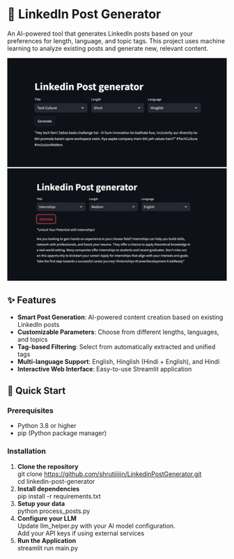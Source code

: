 # 🚀 LinkedIn Post Generator

An AI-powered tool that generates LinkedIn posts based on your preferences for length, language, and topic tags. This project uses machine learning to analyze existing posts and generate new, relevant content.

![LinkedIn Post Generator](images/linkedin_post.png) 
![Try it out yourself](images/linkedin_post_internship.png)

## ✨ Features

- **Smart Post Generation**: AI-powered content creation based on existing LinkedIn posts
- **Customizable Parameters**: Choose from different lengths, languages, and topics
- **Tag-based Filtering**: Select from automatically extracted and unified tags
- **Multi-language Support**: English, Hinglish (Hindi + English), and Hindi
- **Interactive Web Interface**: Easy-to-use Streamlit application

## 🚀 Quick Start

### Prerequisites

- Python 3.8 or higher
- pip (Python package manager)

### Installation

1. **Clone the repository**<br>
   git clone https://github.com/shrutiiiiin/LinkedinPostGenerator.git<br>
   cd linkedin-post-generator
2. **Install dependencies**<br>
   pip install -r requirements.txt
3. **Setup your data**<br>
    python process_posts.py
4. **Configure your LLM**<br>
   Update llm_helper.py with your AI model configuration.<br>
   Add your API keys if using external services
5. **Run the Application**<br>
    streamlit run main.py